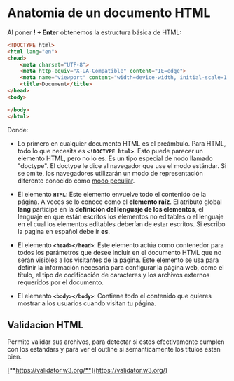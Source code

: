 # Anatomia de un documento HTML
Al poner **! + Enter** obtenemos la estructura básica de HTML:

```HTML
<!DOCTYPE html>
<html lang="en">
<head>
    <meta charset="UTF-8">
    <meta http-equiv="X-UA-Compatible" content="IE=edge">
    <meta name="viewport" content="width=device-width, initial-scale=1.0">
    <title>Document</title>
</head>
<body>

</body>
</html>
```

Donde:

* Lo primero en cualquier documento HTML es el preámbulo. Para HTML, todo lo que necesita es **`<!DOCTYPE html>`**. Esto puede parecer un elemento HTML, pero no lo es. Es un tipo especial de nodo llamado "doctype". El doctype le dice al navegador que use el modo estándar. Si se omite, los navegadores utilizarán un modo de representación diferente conocido como [modo peculiar](https://developer.mozilla.org/docs/Web/HTML/Quirks_Mode_and_Standards_Mode).

* El elemento **`HTML`**: Este elemento envuelve todo el contenido de la página. A veces se lo conoce como el **elemento raíz**. El atributo global **lang** participa en la **definición del lenguaje de los elementos**, el lenguaje en que están escritos los elementos no editables o el lenguaje en el cual los elementos editables deberían de estar escritos. Si escribo la pagina en español debe ir **es**.

* El elemento **`<head></head>`**: Este elemento actúa como contenedor para todos los parámetros que desee incluir en el documento HTML que no serán visibles a los visitantes de la página. Este elemento se usa para definir la información necesaria para configurar la página web, como el título, el tipo de codificación de caracteres y los archivos externos requeridos por el documento.

* El elemento **`<body></body>`**: Contiene todo el contenido que quieres mostrar a los usuarios cuando visitan tu página.


## Validacion HTML

Permite validar sus archivos, para detectar si estos efectivamente cumplen con los estandars y para ver el outline si semanticamente los titulos estan bien.

[**https://validator.w3.org/**](https://validator.w3.org/)

